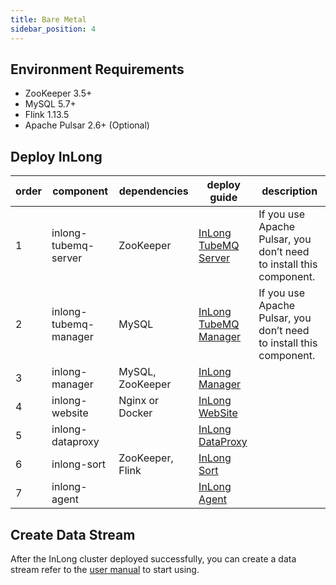 ```yaml
---
title: Bare Metal
sidebar_position: 4
---
```


## Environment Requirements
- ZooKeeper 3.5+
- MySQL 5.7+
- Flink 1.13.5
- Apache Pulsar 2.6+ (Optional)

## Deploy InLong
| order |  component | dependencies | deploy guide | description |
|  ----  | ----  | ----  | ----  | ---- |
| 1 | inlong-tubemq-server | ZooKeeper | [InLong TubeMQ Server](modules/tubemq/quick_start.md) | If you use Apache Pulsar, you don’t need to install this component. |
| 2 | inlong-tubemq-manager | MySQL | [InLong TubeMQ Manager](modules/tubemq/tubemq-manager/quick_start.md) | If you use Apache Pulsar, you don’t need to install this component. |
| 3 | inlong-manager | MySQL, ZooKeeper  | [InLong Manager](modules/manager/quick_start.md) |  |
| 4 | inlong-website | Nginx or Docker | [InLong WebSite](modules/website/quick_start.md) | |
| 5 | inlong-dataproxy |  | [InLong DataProxy](modules/dataproxy/quick_start.md) |  |
| 6 | inlong-sort | ZooKeeper, Flink | [InLong Sort](modules/sort/quick_start.md) |  |
| 7 | inlong-agent |  | [InLong Agent](modules/agent/quick_start.md) |  |

## Create Data Stream
After the InLong cluster deployed successfully, you can create a data stream refer to the [user manual](user_guide/user_manual.md) to start using.